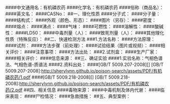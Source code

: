 ####中文通用名：有机磷农药
####化学名：有机磷农药
####俗称（商品名）：
####英文名：
####CASNo：
##一、理化性质
####分子式：
####分子量：
####结构式：
####外观（颜色、形态）：
####图片（另存）：
####密度：
####熔点：
####沸点：
####气味：
####可燃性：
####溶解性：
####酸碱性：
####LD50：
####中毒剂量（人）：
####致死剂量（人）：
####其他理化性质（特殊反应）：
##二、快速检测方法
###1.方法名称：
####方法原理：
####试剂：
####方法步骤（前处理）：
####试验结果（图片或视频）：
####相关评价：
####注意事项：
####方法出处：
###2.试剂盒：
####生产厂家：
####相关评价：
####信息来源：
##三、确证实验
####1.实验名称：气相色谱法、气相色谱-质谱法
####2.资料出处：
####[GB/T 5009.207-2008][]
[GB/T 5009.207-2008]:http://sherylynn.github.io/poison-search/assets/PDF/有机磷农药/1.pdf
####[GB/T 5009.218-2008][]
[GB/T 5009.218-2008]:http://sherylynn.github.io/poison-search/assets/PDF/有机磷农药/2.pdf
##四、相关信息
####毒物来源：
####中毒机制及体内代谢：
####临床表现：
####尸检情况：
####急救措施：
##五、典型案例：
